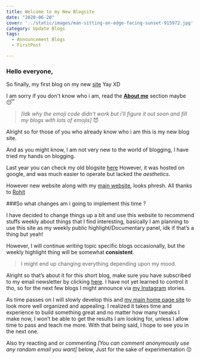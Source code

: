 ```yaml
---
title: Welcome to my New Blogsite
date: "2020-06-20"
cover: '../static/images/man-sitting-on-edge-facing-sunset-915972.jpg'
category: Update Blogs
tags:
  - Announcement Blogs
  - FirstPost

---
```


### Hello everyone,
So finally, my first blog on my new [site](https://blog.teeaarbee.com) Yay XD


I am sorry if you don't know who i am, read the **[About me](https://blog.teeaarbee.com/about/)** section maybe :sleeping:  
>*[Idk why the emoji code didn't work but i'll figure it out soon and fill my blogs with lots of emojis]* 😈

Alright so for those of you who already know who i am this is my new blog site.

And as you might know, I am not very new to the world of blogging, I have tried my hands on blogging.

Last year you can check my old blogsite [here](https://teeaarbee.blogspot.com/)
However, it was hosted on google, and was much easier to operate but lacked the *aesthetics*.

However new website along with my [main website](https://www.teeaarbee.com), looks phresh.
All thanks to [Rohit](https://www.instagram.com/uiux.rohit/) 

###So what changes am i going to implement this time ?

I have decided to change things up a bit and use this website to recommend stuffs weekly about things that I find interesting, 
basically I am planning to use this site as my weekly public highlight/Documentary panel, idk if that’s a thing but yeah!

However, I will continue writing topic specific blogs occasionally, but the weekly highlight thing will be somewhat **consistent**.

>I might end up changing everything depending upon my mood.

Alright so that’s about it for this short blog, make sure you have subscribed to my email newsletter by clicking [here](https://teeaarbee.com/#blog). 
I have not yet learned to control it tho, so for the next few blogs I might announce via [my Instagram](https://www.instagram.com/teeeaaarbeee) stories.

As time passes on I will slowly develop this and [my main home page site](https://www.teeaarbee.com) to look more well organized and appealing. 
I realized it takes time and experience to build something great and no matter how many tweaks I make now, I won’t be able to get the results I am looking for, unless I allow time to pass and teach me more. 
With that being said, I hope to see you in the next one.

Also try reacting and or commenting *[You can comment anonymously use any random email you want]* below, 
Just for the sake of experimentation 😗

